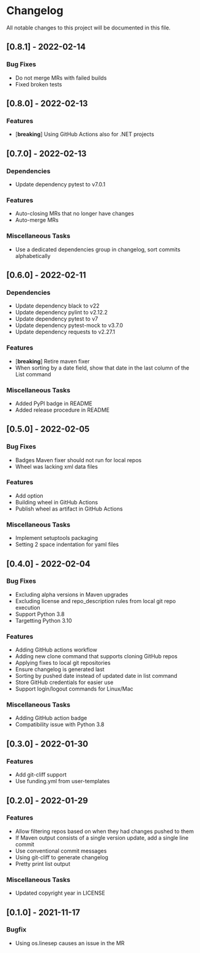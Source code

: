 # Changelog
All notable changes to this project will be documented in this file.

## [0.8.1] - 2022-02-14

### Bug Fixes

- Do not merge MRs with failed builds
- Fixed broken tests

## [0.8.0] - 2022-02-13

### Features

- [**breaking**] Using GitHub Actions also for .NET projects

## [0.7.0] - 2022-02-13

### Dependencies

- Update dependency pytest to v7.0.1

### Features

- Auto-closing MRs that no longer have changes
- Auto-merge MRs

### Miscellaneous Tasks

- Use a dedicated dependencies group in changelog, sort commits alphabetically

## [0.6.0] - 2022-02-11

### Dependencies

- Update dependency black to v22
- Update dependency pylint to v2.12.2
- Update dependency pytest to v7
- Update dependency pytest-mock to v3.7.0
- Update dependency requests to v2.27.1

### Features

- [**breaking**] Retire maven fixer
- When sorting by a date field, show that date in the last column of the List command

### Miscellaneous Tasks

- Added PyPI badge in README
- Added release procedure in README

## [0.5.0] - 2022-02-05

### Bug Fixes

- Badges Maven fixer should not run for local repos
- Wheel was lacking xml data files

### Features

- Add  option
- Building wheel in GitHub Actions
- Publish wheel as artifact in GitHub Actions

### Miscellaneous Tasks

- Implement setuptools packaging
- Setting 2 space indentation for yaml files

## [0.4.0] - 2022-02-04

### Bug Fixes

- Excluding alpha versions in Maven upgrades
- Excluding license and repo_description rules from local git repo execution
- Support Python 3.8
- Targetting Python 3.10

### Features

- Adding GitHub actions workflow
- Adding new clone command that supports cloning GitHub repos
- Applying fixes to local git repositories
- Ensure changelog is generated last
- Sorting by pushed date instead of updated date in list command
- Store GitHub credentials for easier use
- Support login/logout commands for Linux/Mac

### Miscellaneous Tasks

- Adding GitHub action badge
- Compatibility issue with Python 3.8

## [0.3.0] - 2022-01-30

### Features

- Add git-cliff support
- Use funding.yml from user-templates

## [0.2.0] - 2022-01-29

### Features

- Allow filtering repos based on when they had changes pushed to them
- If Maven output consists of a single version update, add a single line commit
- Use conventional commit messages
- Using git-cliff to generate changelog
- Pretty print list output

### Miscellaneous Tasks

- Updated copyright year in LICENSE

## [0.1.0] - 2021-11-17

### Bugfix

- Using os.linesep causes an issue in the MR

<!-- generated by git-cliff -->
